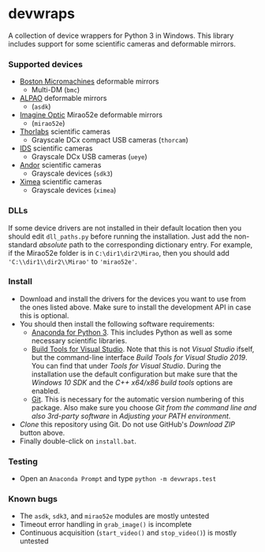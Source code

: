 # devwraps

A collection of device wrappers for Python 3 in Windows. This library includes support for some scientific cameras and deformable mirrors.

### Supported devices
* [Boston Micromachines](http://www.bostonmicromachines.com/) deformable mirrors
  - Multi-DM (`bmc`)
* [ALPAO](https://www.alpao.com/) deformable mirrors
  - (`asdk`)
* [Imagine Optic](https://www.imagine-optic.com) Mirao52e deformable mirrors
  - (`mirao52e`)
* [Thorlabs](https://www.thorlabs.com/software_pages/ViewSoftwarePage.cfm?Code=ThorCam) scientific cameras
  - Grayscale DCx compact USB cameras (`thorcam`)
* [IDS](https://en.ids-imaging.com/) scientific cameras
  - Grayscale DCx USB cameras (`ueye`)
* [Andor](http://www.andor.com/scientific-software/software-development-kit) scientific cameras
  - Grayscale devices (`sdk3`)
* [Ximea](https://www.ximea.com/) scientific cameras
  - Grayscale devices (`ximea`)

### DLLs
If some device drivers are not installed in their default location then you should edit `dll_paths.py` before running the installation. Just add the non-standard *absolute* path to the corresponding dictionary entry. For example, if the Mirao52e folder is in `C:\dir1\dir2\Mirao`, then you should add `'C:\\dir1\\dir2\\Mirao'` to `'mirao52e'`.

### Install
* Download and install the drivers for the devices you want to use from the ones listed above. Make sure to install the development API in case this is optional.
* You should then install the following software requirements:
    * [Anaconda for Python 3](https://www.anaconda.com/download). This includes Python as well as some necessary scientific libraries.
    * [Build Tools for Visual Studio](https://go.microsoft.com/fwlink/?linkid=840931). Note that this is not *Visual Studio* ifself, but the command-line interface *Build Tools for Visual Studio 2019*. You can find that under *Tools for Visual Studio*. During the installation use the default configuration but make sure that the *Windows 10 SDK* and the *C++ x64/x86 build tools* options are enabled.
    * [Git](https://git-scm.com/download/win). This is necessary for the automatic version numbering of this package. Also make sure you choose *Git from the command line and also 3rd-party software* in *Adjusting your PATH environment*.
* *Clone* this repository using Git. Do not use GitHub's *Download ZIP* button above.
* Finally double-click on `install.bat`.

### Testing
* Open an `Anaconda Prompt` and type `python -m devwraps.test`

### Known bugs
* The `asdk`, `sdk3`, and `mirao52e` modules are mostly untested
* Timeout error handling in `grab_image()` is incomplete
* Continuous acquisition (`start_video()` and `stop_video()`) is mostly untested

